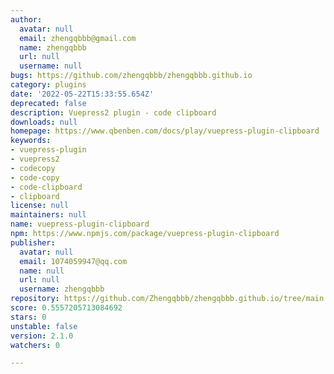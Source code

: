 ```yaml
---
author:
  avatar: null
  email: zhengqbbb@gmail.com
  name: zhengqbbb
  url: null
  username: null
bugs: https://github.com/zhengqbbb/zhengqbbb.github.io
category: plugins
date: '2022-05-22T15:33:55.654Z'
deprecated: false
description: Vuepress2 plugin - code clipboard
downloads: null
homepage: https://www.qbenben.com/docs/play/vuepress-plugin-clipboard
keywords:
- vuepress-plugin
- vuepress2
- codecopy
- code-copy
- code-clipboard
- clipboard
license: null
maintainers: null
name: vuepress-plugin-clipboard
npm: https://www.npmjs.com/package/vuepress-plugin-clipboard
publisher:
  avatar: null
  email: 1074059947@qq.com
  name: null
  url: null
  username: zhengqbbb
repository: https://github.com/Zhengqbbb/zhengqbbb.github.io/tree/main
score: 0.5557205713084692
stars: 0
unstable: false
version: 2.1.0
watchers: 0

---
```


